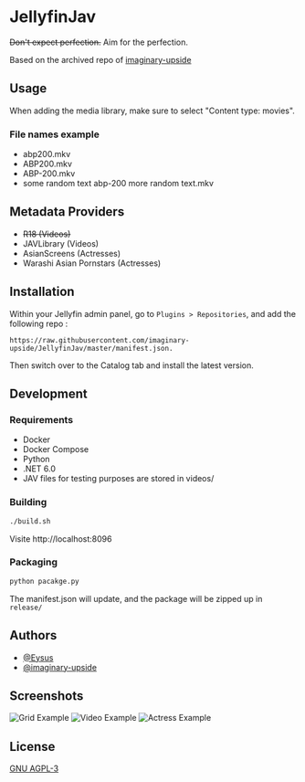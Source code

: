 
# JellyfinJav

~~Don't expect perfection.~~ Aim for the perfection.

Based on the archived repo of [imaginary-upside](https://github.com/imaginary-upside/JellyfinJav)


## Usage

When adding the media library, make sure to select "Content type: movies".

### File names example 
- abp200.mkv
- ABP200.mkv
- ABP-200.mkv
- some random text abp-200 more random text.mkv

## Metadata Providers

- ~~R18 (Videos)~~
- JAVLibrary (Videos)
- AsianScreens (Actresses)
- Warashi Asian Pornstars (Actresses)


## Installation

Within your Jellyfin admin panel, go to `Plugins > Repositories`, and add the following repo :
```
https://raw.githubusercontent.com/imaginary-upside/JellyfinJav/master/manifest.json.
```
Then switch over to the Catalog tab and install the latest version.

## Development
### Requirements
- Docker
- Docker Compose
- Python
- .NET 6.0
- JAV files for testing purposes are stored in videos/


### Building
```bash
./build.sh
```
Visite http://localhost:8096

### Packaging
```bash
python pacakge.py
```
The manifest.json will update, and the package will be zipped up in `release/`

## Authors

- [@Eysus](https://github.com/eysus)
- [@imaginary-upside](https://github.com/imaginary-upside/JellyfinJav)

## Screenshots

![Grid Example](screenshots/example-grid.jpg)
![Video Example](screenshots/example-video.jpg)
![Actress Example](screenshots/example-actress.jpg)

## License

[GNU AGPL-3](https://choosealicense.com/licenses/agpl-3.0/)


